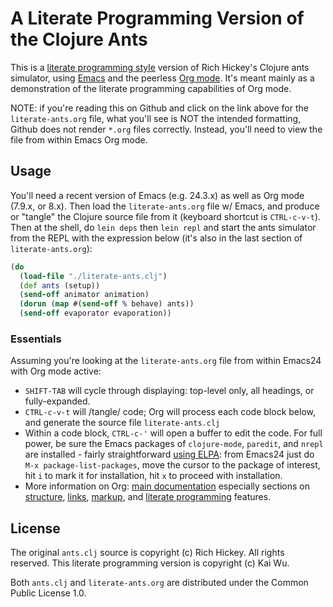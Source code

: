 # A Literate Programming Version of the Clojure Ants

This is a [literate programming style](https://github.com/adam-p/markdown-here/wiki/Markdown-Cheatsheet) version of Rich Hickey's Clojure ants simulator, using [Emacs](http://www.gnu.org/software/emacs/) and the peerless [Org mode](http://orgmode.org/).  It's meant mainly as a demonstration of the literate programming capabilities of Org mode.

NOTE: if you're reading this on Github and click on the link above for the `literate-ants.org` file, what you'll see is NOT the intended formatting, Github does not render `*.org` files correctly. Instead, you'll need to view the file from within Emacs Org mode.


## Usage

You'll need a recent version of Emacs (e.g. 24.3.x) as well as Org mode (7.9.x, or 8.x).  Then load the `literate-ants.org` file w/ Emacs, and produce or "tangle" the Clojure source file from it (keyboard shortcut is `CTRL-c-v-t`).  Then at the shell, do `lein deps` then `lein repl` and start the ants simulator from the REPL with the expression below (it's also in the last section of `literate-ants.org`):

```clojure
(do 
  (load-file "./literate-ants.clj")
  (def ants (setup))
  (send-off animator animation)
  (dorun (map #(send-off % behave) ants))
  (send-off evaporator evaporation))
```

### Essentials
Assuming you're looking at the `literate-ants.org` file from within Emacs24 with Org mode active:
- `SHIFT-TAB` will cycle through displaying: top-level only, all
  headings, or fully-expanded.
- `CTRL-c-v-t` will /tangle/ code; Org will process each code block
  below, and generate the source file `literate-ants.clj`
- Within a code block, `CTRL-c-'` will open a buffer to edit the
  code. For full power, be sure the Emacs packages of `clojure-mode`, `paredit`, and
  `nrepl` are installed - fairly straightforward [using ELPA](http://ergoemacs.org/emacs/emacs_package_system.html): from Emacs24 just do `M-x package-list-packages`, move the cursor to the package of interest, hit `i` to mark it for installation, hit `x` to proceed with installation.
- More information on Org: [main documentation](http://orgmode.org/org.html) especially sections on [structure](http://orgmode.org/org.html#Document-Structure), [links](http://orgmode.org/org.html#Hyperlinks), [markup](http://orgmode.org/org.html#Markup), and [literate programming](http://orgmode.org/org.html#Working-With-Source-Code) features.


## License

The original `ants.clj` source is copyright (c) Rich Hickey.  All rights reserved.  This literate programming version is copyright (c) Kai Wu.

Both `ants.clj` and `literate-ants.org` are distributed under the Common Public License 1.0.
